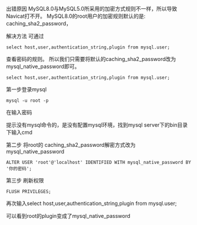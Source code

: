 出错原因
MySQL8.0与MySQL5.0所采用的加密方式规则不一样，所以导致Navicat打不开。
MySQL8.0的root用户的加密规则默认的是: caching_sha2_password，

解决方法
可通过
```mysql
select host,user,authentication_string,plugin from mysql.user;
```

查看密码的规则。
所以我们只需要将默认的caching_sha2_password改为mysql_native_password即可。
```mysql
select host,user,authentication_string,plugin from mysql.user;
```


第一步登录mysql
```mysql
mysql -u root -p
```

在输入密码

提示没有mysql命令的，是没有配置mysql环境，找到mysql server下的bin目录下输入cmd



第二步 将root的 caching_sha2_password解密方式改为mysql_native_password
```mysql
ALTER USER 'root'@'localhost' IDENTIFIED WITH mysql_native_password BY '你的密码';
```


第三步 刷新权限
```mysql
FLUSH PRIVILEGES;
```

再次输入select host,user,authentication_string,plugin from mysql.user;

可以看到root的plugin变成了mysql_native_password